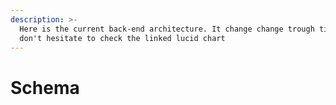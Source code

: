 ```yaml
---
description: >-
  Here is the current back-end architecture. It change change trough time, so
  don't hesitate to check the linked lucid chart
---
```


# Schema

<figure><img src="../../.gitbook/assets/Schémas fonctionnels &#x26; Cartes des livrables - Back GitHub Sub-Repository Architecture.png" alt=""><figcaption></figcaption></figure>

<figure><img src="../../.gitbook/assets/Schémas fonctionnels &#x26; Cartes des livrables - Back Module.png" alt=""><figcaption></figcaption></figure>

<figure><img src="../../.gitbook/assets/Schémas fonctionnels &#x26; Cartes des livrables - Back Module(1).png" alt=""><figcaption></figcaption></figure>
